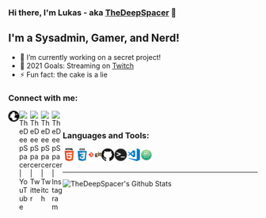 ### Hi there, I'm Lukas - aka [TheDeepSpacer][website] 👋

## I'm a Sysadmin, Gamer, and Nerd!
- 🔭 I’m currently working on a secret project!
- 🥅 2021 Goals: Streaming on [Twitch][twitch]
- ⚡ Fun fact: the cake is a lie

### Connect with me:

[<img align="left" alt="TheDeepSpacer.de" width="22px" src="https://raw.githubusercontent.com/iconic/open-iconic/master/svg/globe.svg" />][website]
[<img align="left" alt="TheDeepSpacer | YouTube" width="22px" src="https://cdn.jsdelivr.net/npm/simple-icons@v3/icons/youtube.svg" />][youtube]
[<img align="left" alt="TheDeepSpacer | Twitter" width="22px" src="https://cdn.jsdelivr.net/npm/simple-icons@v3/icons/twitter.svg" />][twitter]
[<img align="left" alt="TheDeepSpacer | Twitch" width="22px" src="https://cdn.jsdelivr.net/npm/simple-icons@v3/icons/twitch.svg" />][twitch]
[<img align="left" alt="TheDeepSpacer | Instagram" width="22px" src="https://cdn.jsdelivr.net/npm/simple-icons@v3/icons/instagram.svg" />][instagram]

<br />

### Languages and Tools:

<img align="left" alt="HTML5" width="26px" src="https://raw.githubusercontent.com/github/explore/80688e429a7d4ef2fca1e82350fe8e3517d3494d/topics/html/html.png" />
<img align="left" alt="CSS3" width="26px" src="https://raw.githubusercontent.com/github/explore/80688e429a7d4ef2fca1e82350fe8e3517d3494d/topics/css/css.png" />
<img align="left" alt="Git" width="26px" src="https://raw.githubusercontent.com/github/explore/80688e429a7d4ef2fca1e82350fe8e3517d3494d/topics/git/git.png" />
<img align="left" alt="GitHub" width="26px" src="https://raw.githubusercontent.com/github/explore/78df643247d429f6cc873026c0622819ad797942/topics/github/github.png" />
<img align="left" alt="SUSE Leap" width="26px" src="https://raw.githubusercontent.com/github/explore/80688e429a7d4ef2fca1e82350fe8e3517d3494d/topics/terminal/terminal.png" />
<img align="left" alt="Visual Studio" width="26px" src="https://raw.githubusercontent.com/github/explore/80688e429a7d4ef2fca1e82350fe8e3517d3494d/topics/visual-studio-code/visual-studio-code.png" />
<img align="left" alt="Atom" width="26px" src="https://raw.githubusercontent.com/github/explore/80688e429a7d4ef2fca1e82350fe8e3517d3494d/topics/atom/atom.png" />

<br />
<br />

---

<img align="left" alt="TheDeepSpacer's Github Stats" src="https://github-readme-stats.codestackr.vercel.app/api?username=TheDeepSpacer&show_icons=true&hide_border=true" />

[website]: https://thedeepspacer.de
[twitter]: https://twitter.com/TheDeepSpacer
[youtube]: https://youtube.com/TheDeepSpacer
[instagram]: https://instagram.com/lukas_thedeepspacer
[twitch]: https://twitch.tv/TheDeepSpacer
[github]: https://github.com/TheDeepSpacer

